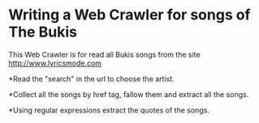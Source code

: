 Writing a Web Crawler for songs of The Bukis
============================================

This Web Crawler is for read all Bukis songs 
from the site http://www.lyricsmode.com
	
*Read the "search" in the url to choose the artist.

*Collect all the songs by href tag, fallow them and extract all the songs.

*Using regular expressions extract the quotes of the songs.
